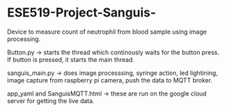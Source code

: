 # ESE519-Project-Sanguis-
Device to measure count of neutrophil from blood sample using image processing.


Button.py -> starts the thread which continously waits for the button press. If button is pressed, it starts the main thread.

sanguis_main.py -> does image processsing, syringe action, led lightining, image capture from raspberry pi camera, push the data to MQTT broker.

app_yaml and SanguisMQTT.html -> these are run on the google cloud server for getting the live data.
